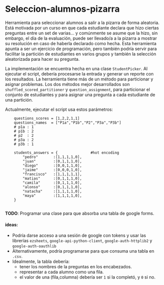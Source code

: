 # Seleccion-alumnos-pizarra

Herramienta para seleccionar alumnos a salir a la pizarra de forma aleatoria.
Está motivada por un curso en que cada estudiante declara que hizo ciertas preguntas entre un set de varias... y comúnmente se asume que la hizo, sin embargo, el día de la evaluación, puede ser llevado/a a la pizarra a mostrar su resolución en caso de haberla declarado como hecha.
Esta herramienta apunta a ser un ejercicio de programación, pero también podría servir para facilitar la partición de estudiantes en varios grupos y también la selección aleatorizada para hacer su pregunta.

La implementación se encuentra hecha en una clase `StudentPicker`.
Al ejecutar el script, debería procesarse la entrada y generar un reporte con los resultados.
La herramienta tiene más de un método para particionar y asignar problemas. Los dos métodos mejor desarrollados son
`shuffled_scored_partitioner` y `question_assignment`, para particionar el conjunto de estudiantes y para asignar una pregunta a cada estudiante de una partición.

Actualmente, ejecutar el script usa estos parámetros:
```
    questions_scores = [1,2,2,1,1]
    questions_names  = ["P1a","P1b","P2","P3a","P3b"]
    # p1a : 1
    # p1b : 2
    # p2  : 2
    # p3a : 2
    # p3b : 1

    students_answers = {               #hot encoding
        "pedro"       :[1,1,1,1,0],
        "juan"        :[0,1,1,1,0], 
        "diego"       :[0,0,1,1,0],
        "jaime"       :[0,0,0,1,0],
        "francisco"   :[1,1,1,1,1],
        "matias"      :[0,1,1,1,0],
        "camila"      :[0,1,1,1,0],
        "alonso"      :[0,1,1,1,0],
        "natacha"     :[1,1,1,1,0],
        "maya"        :[1,1,1,1,0],
    }
    
```



**TODO**: Programar una clase para que absorba una tabla de google forms.
#### ideas:
  - Podría darse acceso a una sesión de google con tokens y usar las librerías `ezsheets`, `google-api-python-client`, `google-auth-httplib2` y `google-auth-oauthlib`
  - Alternativamente, podría programarse para que consuma una tabla en `.csv`.
  - Idealmente, la tabla debería:
      - tener los nombres de la preguntas en los encabezados.
      - representar a cada alumno como una fila.
      - el valor de una (fila,columna) debería ser `1` si la completó, y `0` si no.
